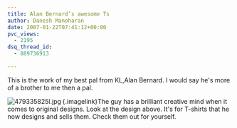 ```yaml
---
title: Alan Bernard’s awesome Ts
author: Danesh Manoharan
date: 2007-01-22T07:41:12+00:00
pvc_views:
  - 2195
dsq_thread_id:
  - 889736913

---
```

[][1]

This is the work of my best pal from KL,Alan Bernard. I would say he's more of a brother to me then a pal.

[<img src="/techblog/wp-content/uploads/2007/01/479335825l.thumbnail.jpg" alt="479335825l.jpg" id="image62" title="479335825l.jpg" align="left" />][2]{.imagelink}The guy has a brilliant creative mind when it comes to original designs. Look at the design above. It's for T-shirts that he now designs and sells them. Check them out for yourself.

 [1]: http://alanbernard.com/
 [2]: /techblog/wp-content/uploads/2007/01/479335825l.jpg "479335825l.jpg"